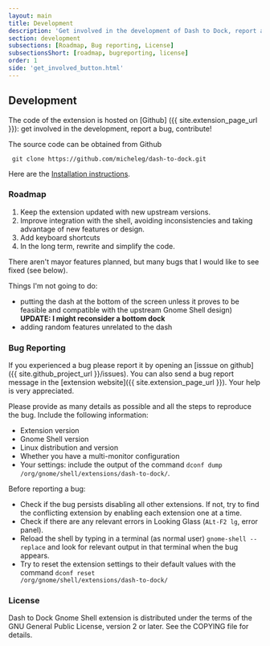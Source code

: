 ```yaml
---
layout: main
title: Development
description: 'Get involved in the development of Dash to Dock, report a bug, contribute!'
section: development
subsections: [Roadmap, Bug reporting, License]
subsectionsShort: [roadmap, bugreporting, license]
order: 1
side: 'get_involved_button.html'
---
```


## Development

The code of the extension is hosted on [Github] ({{ site.extension_page_url }}): get involved in the development, report a bug, contribute!

The source code can be obtained from Github

     git clone https://github.com/micheleg/dash-to-dock.git

Here are the [Installation instructions](./download.html#installfromsource).

<a name="roadmap"></a>
### Roadmap

1. Keep the extension updated with new upstream versions.
2. Improve integration with the shell, avoiding inconsistencies and taking advantage of new features or design.
3. Add keyboard shortcuts
4. In the long term, rewrite and simplify the code.

There aren't mayor features planned, but many bugs that I would like to see fixed (see below).

Things I'm not going to do:

 * putting the dash at the bottom of the screen unless it proves to be feasible and compatible with the upstream Gnome Shell design) **UPDATE: I might reconsider a bottom dock**
 * adding random features unrelated to the dash

<a name="bugreporting"></a>
### Bug Reporting
If you experienced a bug please report it by opening an [isssue on github]({{ site.github_project_url }}/issues). You can also send a bug report message in the [extension website]({{ site.extension_page_url }}). Your help is very appreciated.

Please provide as many details as possible and all the steps to reproduce the bug. Include the following information:

 * Extension version
 * Gnome Shell version
 * Linux distribution and version
 * Whether you have a multi-monitor configuration
 * Your settings: include the output of the command <code>dconf dump /org/gnome/shell/extensions/dash-to-dock/</code>.

Before reporting a bug:

 * Check if the bug persists disabling all other extensions. If not, try to find the conflicting extension by enabling each extension one at a time.
 * Check if there are any relevant errors in Looking Glass (<code>ALt-F2 lg</code>, error panel).
 * Reload the shell by typing in a terminal (as normal user) <code>gnome-shell --replace</code> and look for relevant output in that terminal when the bug appears. 
 * Try to reset the extension settings to their default values with the command <code>dconf reset /org/gnome/shell/extensions/dash-to-dock/</code>


<a name="license"></a>
### License
Dash to Dock Gnome Shell extension is distributed under the terms of the GNU General Public License,
version 2 or later. See the COPYING file for details.

